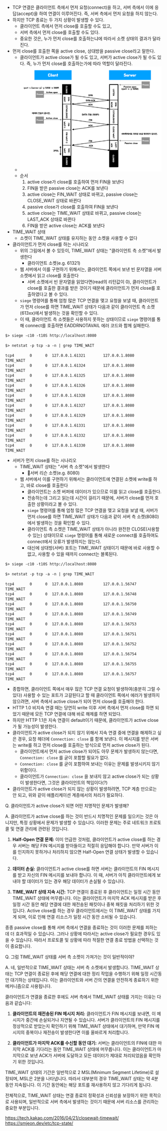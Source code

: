 - TCP 연결은 클라이언트 측에서 먼저 요청(connect)을 하고, 서버 측에서 이에 응답(accept)을 하여 연결이 이루어진다. 즉, 서버 측에서 먼저 요청을 하지 않는다.
 - 하지만 TCP 종료는 두 가지 상황이 발생할 수 있다.
	 - 클라이언트 측에서 먼저 close를 호출할 수도 있고,
	 - 서버 측에서 먼저 close를 호출할 수도 있다.
	 - 중요한 것은, 누가 먼저 close를 호출하는냐에 따라서 소켓 상태의 결과가 달라진다.
 - 먼저 close를 호출한 쪽을 active close, 상대방을 passive close라고 말한다.
	 - 클라이언트가 active close가 될 수도 있고, 서버가 active close가 될 수도 있다. 즉, 누가 먼저 close를 호출하는가에 따라 역할이 달라진다.
	 - ![tcp](2024.01/img/1.15/image1.png)
	 - 순서
		 1. active close가 close를 호출하여 먼저 FIN을 보낸다
		 2. FIN을 받은 passive close는 ACK를 보낸다
		 3. active close는 FIN_WAIT 상태로 바뀌고, passive close는 CLOSE_WAIT 상태로 바뀐다
		 4. passive close가 close를 호출하여 FIN을 보낸다
		 5. active close는 TIME_WAIT 상태로 바뀌고, passive close는 LAST_ACK 상태로 바뀐다
		 6. FIN을 받은 active close는 ACK를 보낸다
- TIME_WAIT 상태
	- 소켓이 TIME_WAIT 상태를 유지하는 동안 소켓을 사용할 수 없다
- 클라이언트가 먼저 close를 하는 시나리오
	- 위의 그림에서 볼 수 있듯이, TIME_WAIT 상태는 "클라이언트 측 소켓"에서 발생한다
		- 클라이언트 소켓(e.g. 61321)
	- 웹 서버에서 이를 구현하기 위해서는, 클라이언트 쪽에서 보낸 빈 문자열을 서버 소켓에서 읽고 close를 호출한다
		- 서버 소켓에서 빈 문자열을 읽었다면(read의 리턴값이 0), 클라이언트가 close를 호출한 결과를 받은 것이기 때문에 클라이언트가 먼저 close를 호출하였다고 볼 수 있다.
	- `siege` 명령어를 통해 엄청 많은 TCP 연결을 맺고 요청을 보낼 때, 클라이언트가 먼저 close를 하면 TIME_WAIT 상태가 다음과 같이 클라이언트 측 소켓(613xx)에서 발생하는 것을 확인할 수 있다.
	- 이 때, 클라이언트 측 소켓들은 사용하지 못하는 상태이므로 `siege` 명령어를 통해 connect를 호출하면 EADDRNOTAVAIL 에러 코드와 함께 실패한다.
```shell
$> siege -c10 -t10S http://localhost:8080

$> netstat -p tcp -a -n | grep TIME_WAIT

tcp4       0      0  127.0.0.1.61321        127.0.0.1.8080         TIME_WAIT
tcp4       0      0  127.0.0.1.61324        127.0.0.1.8080         TIME_WAIT
tcp4       0      0  127.0.0.1.61325        127.0.0.1.8080         TIME_WAIT
tcp4       0      0  127.0.0.1.61326        127.0.0.1.8080         TIME_WAIT
tcp4       0      0  127.0.0.1.61328        127.0.0.1.8080         TIME_WAIT
tcp4       0      0  127.0.0.1.61327        127.0.0.1.8080         TIME_WAIT
tcp4       0      0  127.0.0.1.61329        127.0.0.1.8080         TIME_WAIT
tcp4       0      0  127.0.0.1.61331        127.0.0.1.8080         TIME_WAIT
tcp4       0      0  127.0.0.1.61332        127.0.0.1.8080         TIME_WAIT
tcp4       0      0  127.0.0.1.61330        127.0.0.1.8080         TIME_WAIT
```
- 서버가 먼저 close를 하는 시나리오
	- TIME_WAIT 상태는 "서버 측 소켓"에서 발생한다
		- 서버 리슨 소켓(e.g. 8080)
	- 웹 서버에서 이를 구현하기 위해서는 클라이언트에 연결된 소켓에 write를 하고, 바로 close를 호출한다
		- 클라이언트는 소켓 버퍼에 데이터가 있으므로 이를 읽고 close를 호출한다.
		- 전송하는데 그리고 읽는데 시간이 걸리기 때문에, 서버가 close를 먼저 호출한 상황이라고 볼 수 있다.
		- `siege` 명령어를 통해 엄청 많은 TCP 연결을 맺고 요청을 보낼 때, 서버가  먼저 close를 하면 TIME_WAIT 상태가 다음과 같이 서버 측 소켓(8080)에서 발생하는 것을 확인할 수 있다.
		- 클라이언트 측 소켓은 TIME_WAIT 상태가 아니라 완전한 CLOSE(사용할 수 있는) 상태이므로 `siege` 명령어를 통해 새로운 connect를 호출하여도 connect에서 오류가 발생하지는 않는다.
		- 대신에 상대방(서버) 포트는 TIME_WAIT 상태이기 때문에 바로 사용할 수 없고, 사용할 수 있을 때까지 connect는 블록된다.
```shell
$> siege -c10 -t10S http://localhost:8080

$> netstat -p tcp -a -n | grep TIME_WAIT

tcp4       0      0  127.0.0.1.8080         127.0.0.1.56747        TIME_WAIT
tcp4       0      0  127.0.0.1.8080         127.0.0.1.56748        TIME_WAIT
tcp4       0      0  127.0.0.1.8080         127.0.0.1.56750        TIME_WAIT
tcp4       0      0  127.0.0.1.8080         127.0.0.1.56749        TIME_WAIT
tcp4       0      0  127.0.0.1.8080         127.0.0.1.56753        TIME_WAIT
tcp4       0      0  127.0.0.1.8080         127.0.0.1.56751        TIME_WAIT
tcp4       0      0  127.0.0.1.8080         127.0.0.1.56752        TIME_WAIT
tcp4       0      0  127.0.0.1.8080         127.0.0.1.56754        TIME_WAIT
tcp4       0      0  127.0.0.1.8080         127.0.0.1.56755        TIME_WAIT
tcp4       0      0  127.0.0.1.8080         127.0.0.1.56757        TIME_WAIT
```
- 종합하면, 클라이언트 쪽에서 매우 많은 TCP 연결 요청이 발생하여(충분히 그럴 수 있다) 사용할 수 있는 포트가 고갈된다고 할 때 클라이언트 쪽에서 에러가 발생하지 않으려면, 서버 측에서 active close가 되어 먼저 close를 호출해야 한다.
- HTTP 1.0 비지속 연결 때는 당연히 write 이후 서버 측에서 먼저 close를 하면 되었기 때문에 모든 TCP 연결에 대해 바로 해제를 하면 되었다.
- 하지만 HTTP 1.1은 지속 연결이 default이기 때문에, 클라이언트가 active close가 될 가능성이 발생한다.
- 클라이언트가 active close가 되지 않기 위해서 지속 연결 중에 연결을 해제하고 싶은 경우, 요청 헤더에 `Connection: close` 를 함께 보낸다. 이 메시지를 받은 서버는 write를 하고 먼저 close를 호출하는 방식으로 먼저 active close가 된다.
	- 클라이언트에서 먼저 active close가 되어도 아무 문제가 발생하지 않는다면, `Connection: close` 를 굳이 포함할 필요가 없다.
	- `Connection: close` 를 굳이 포함하여 보내는 이유는 문제를 발생시키지 않기 위함이다.
	- 클라이언트가 `Connection: close` 을 보내지 않고 active close가 되는 상황이 발생한다면, 그것은 클라이언트의 책임이다(?)
- 클라이언트가 active close가 되지 않는 상황이 발생하려면, TCP 계층 만으로는 안 되고, 위와 같이 애플리케이션 계층에서의 처리가 필요하다. 

Q. 클라이언트가 active close가 되면 어떤 치명적인 문제가 발생해?

A. 클라이언트가 active close를 하는 것이 반드시 치명적인 문제를 일으키는 것은 아니지만, 특정 상황에서 문제가 발생할 수 있습니다. 이러한 문제는 주로 네트워크 프로토콜 및 연결 관리에 관련된 것입니다.

1. **Half-Open 연결 문제:** 이미 언급한 것처럼, 클라이언트가 active close를 하는 경우 서버는 해당 FIN 메시지를 받아들이고 적절히 응답해야 합니다. 만약 서버가 이를 인지하지 못하거나 처리하지 않으면 Half-Open 연결 상태가 발생할 수 있습니다.
    
2. **데이터 손실:** 클라이언트가 active close를 하면 서버는 클라이언트의 FIN 메시지를 받고 자신의 FIN 메시지를 보내야 합니다. 이 때, 서버가 아직 클라이언트에게 보내야 할 데이터가 있는 경우 해당 데이터가 손실될 수 있습니다.
    
3. **TIME_WAIT 상태 지속 시간:** TCP 연결이 종료된 후 클라이언트는 일정 시간 동안 TIME_WAIT 상태에 머무릅니다. 이는 클라이언트가 마지막 ACK 메시지를 받은 후 일정 시간 동안 해당 연결에 대한 재전송된 패킷이나 중복 패킷을 처리하기 위한 것입니다. Active close를 하는 경우 클라이언트에서는 이 TIME_WAIT 상태를 가지게 되며, 이로 인해 연결 리소스가 일정 시간 동안 소비될 수 있습니다.
    

종종 passive close를 통해 서버 측에서 연결을 종료하는 것이 이러한 문제를 피하는 데 더 효과적일 수 있습니다. 그러나 상황에 따라서는 active close가 필요한 경우도 있을 수 있습니다. 따라서 프로토콜 및 상황에 따라 적절한 연결 종료 방법을 선택하는 것이 중요합니다.

Q. 그럼 TIME_WAIT 상태를 서버 측 소켓이 가져가는 것이 일반적이야?

A. 네, 일반적으로 TIME_WAIT 상태는 서버 측 소켓에서 발생합니다. TIME_WAIT 상태는 TCP 연결이 종료된 후에 해당 연결에 대한 정리 작업을 수행하기 위해 일정 시간동안 대기하는 상태입니다. 이는 클라이언트와 서버 간의 연결을 안전하게 종료하기 위한 메커니즘으로 사용됩니다.

클라이언트가 연결을 종료한 후에도 서버 측에서 TIME_WAIT 상태를 가지는 이유는 다음과 같습니다:

1. **클라이언트의 재전송된 FIN 메시지 처리:** 클라이언트가 FIN 메시지를 보내면, 이 메시지가 중간에 손실되거나 지연될 수 있습니다. 서버가 클라이언트의 FIN 메시지를 정상적으로 받았는지 확인하기 위해 TIME_WAIT 상태에서 대기하며, 만약 FIN 메시지의 중복이나 재전송이 발생한다면 이를 올바르게 처리합니다.
    
2. **클라이언트가 마지막 ACK를 수신할 동안 대기:** 서버는 클라이언트의 FIN에 대한 마지막 ACK를 기다리는 동안 TIME_WAIT 상태에 머무릅니다. 이는 클라이언트가 마지막으로 보낸 ACK가 서버에 도달하고 모든 데이터가 제대로 처리되었음을 확인하기 위한 것입니다.
    

TIME_WAIT 상태의 기간은 일반적으로 2 MSL(Minimum Segment Lifetime)로 설정되며, MSL은 2분을 나타냅니다. 따라서 대부분의 경우 TIME_WAIT 상태는 약 4분 동안 지속됩니다. 이 기간 동안에는 해당 포트를 재사용하지 않고 기다리게 됩니다.

전체적으로, TIME_WAIT 상태는 연결 종료의 정확성과 신뢰성을 보장하기 위한 목적으로 사용되며, 일반적으로 서버 측에서 발생하는 것이기 때문에 서버 리소스를 관리하는 중요한 부분입니다.

https://tech.kakao.com/2016/04/21/closewait-timewait/
https://smjeon.dev/etc/tcp-state/
